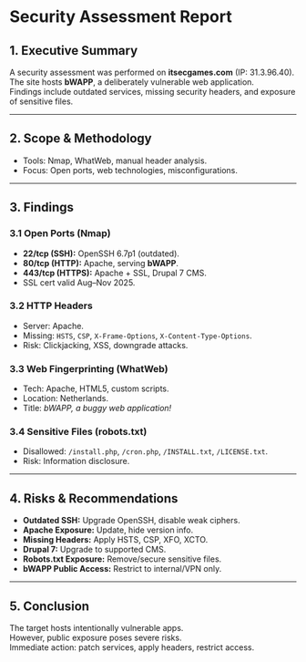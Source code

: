 # Security Assessment Report

## 1. Executive Summary
A security assessment was performed on **itsecgames.com** (IP: 31.3.96.40).  
The site hosts **bWAPP**, a deliberately vulnerable web application.  
Findings include outdated services, missing security headers, and exposure of sensitive files.  

---

## 2. Scope & Methodology
- Tools: Nmap, WhatWeb, manual header analysis.  
- Focus: Open ports, web technologies, misconfigurations.  

---

## 3. Findings

### 3.1 Open Ports (Nmap)
- **22/tcp (SSH):** OpenSSH 6.7p1 (outdated).  
- **80/tcp (HTTP):** Apache, serving **bWAPP**.  
- **443/tcp (HTTPS):** Apache + SSL, Drupal 7 CMS.  
- SSL cert valid Aug–Nov 2025.  

### 3.2 HTTP Headers
- Server: Apache.  
- Missing: `HSTS`, `CSP`, `X-Frame-Options`, `X-Content-Type-Options`.  
- Risk: Clickjacking, XSS, downgrade attacks.  

### 3.3 Web Fingerprinting (WhatWeb)
- Tech: Apache, HTML5, custom scripts.  
- Location: Netherlands.  
- Title: *bWAPP, a buggy web application!*  

### 3.4 Sensitive Files (robots.txt)
- Disallowed: `/install.php`, `/cron.php`, `/INSTALL.txt`, `/LICENSE.txt`.  
- Risk: Information disclosure.  

---

## 4. Risks & Recommendations
- **Outdated SSH:** Upgrade OpenSSH, disable weak ciphers.  
- **Apache Exposure:** Update, hide version info.  
- **Missing Headers:** Apply HSTS, CSP, XFO, XCTO.  
- **Drupal 7:** Upgrade to supported CMS.  
- **Robots.txt Exposure:** Remove/secure sensitive files.  
- **bWAPP Public Access:** Restrict to internal/VPN only.  

---

## 5. Conclusion
The target hosts intentionally vulnerable apps.  
However, public exposure poses severe risks.  
Immediate action: patch services, apply headers, restrict access.  
